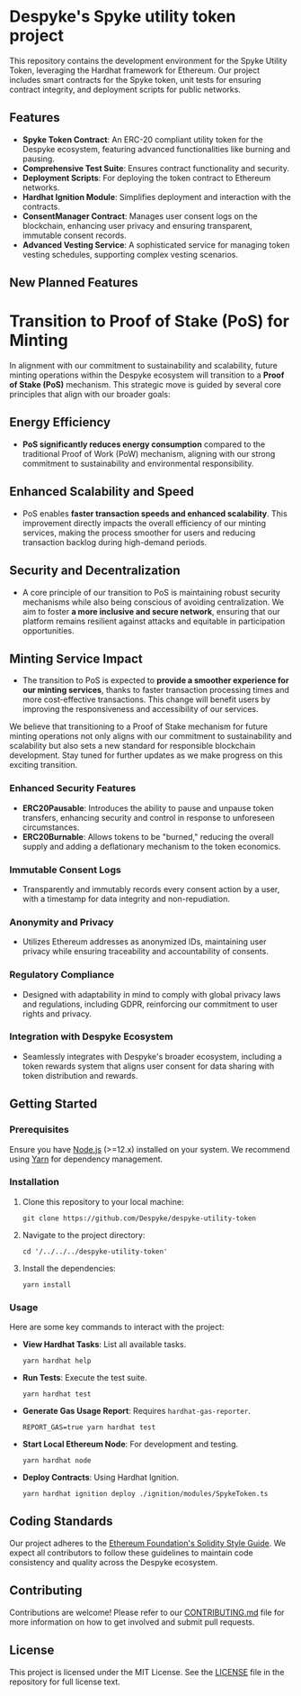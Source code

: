 # Despyke's Spyke utility token project

 This repository contains the development environment for the Spyke Utility Token, leveraging the Hardhat framework for Ethereum. Our project includes smart contracts for the Spyke token, unit tests for ensuring contract integrity, and deployment scripts for public networks.

## Features

- **Spyke Token Contract**: An ERC-20 compliant utility token for the Despyke ecosystem, featuring advanced functionalities like burning and pausing.
- **Comprehensive Test Suite**: Ensures contract functionality and security.
- **Deployment Scripts**: For deploying the token contract to Ethereum networks.
- **Hardhat Ignition Module**: Simplifies deployment and interaction with the contracts.
- **ConsentManager Contract**: Manages user consent logs on the blockchain, enhancing user privacy and ensuring transparent, immutable consent records.
- **Advanced Vesting Service**: A sophisticated service for managing token vesting schedules, supporting complex vesting scenarios.

## New Planned Features

# Transition to Proof of Stake (PoS) for Minting

In alignment with our commitment to sustainability and scalability, future minting operations within the Despyke ecosystem will transition to a **Proof of Stake (PoS)** mechanism. This strategic move is guided by several core principles that align with our broader goals:

## Energy Efficiency

- **PoS significantly reduces energy consumption** compared to the traditional Proof of Work (PoW) mechanism, aligning with our strong commitment to sustainability and environmental responsibility.

## Enhanced Scalability and Speed

- PoS enables **faster transaction speeds and enhanced scalability**. This improvement directly impacts the overall efficiency of our minting services, making the process smoother for users and reducing transaction backlog during high-demand periods.

## Security and Decentralization

- A core principle of our transition to PoS is maintaining robust security mechanisms while also being conscious of avoiding centralization. We aim to foster **a more inclusive and secure network**, ensuring that our platform remains resilient against attacks and equitable in participation opportunities.

## Minting Service Impact

- The transition to PoS is expected to **provide a smoother experience for our minting services**, thanks to faster transaction processing times and more cost-effective transactions. This change will benefit users by improving the responsiveness and accessibility of our services.

We believe that transitioning to a Proof of Stake mechanism for future minting operations not only aligns with our commitment to sustainability and scalability but also sets a new standard for responsible blockchain development. Stay tuned for further updates as we make progress on this exciting transition.

### Enhanced Security Features

- **ERC20Pausable**: Introduces the ability to pause and unpause token transfers, enhancing security and control in response to unforeseen circumstances.
- **ERC20Burnable**: Allows tokens to be "burned," reducing the overall supply and adding a deflationary mechanism to the token economics.

### Immutable Consent Logs

- Transparently and immutably records every consent action by a user, with a timestamp for data integrity and non-repudiation.

### Anonymity and Privacy

- Utilizes Ethereum addresses as anonymized IDs, maintaining user privacy while ensuring traceability and accountability of consents.

### Regulatory Compliance

- Designed with adaptability in mind to comply with global privacy laws and regulations, including GDPR, reinforcing our commitment to user rights and privacy.

### Integration with Despyke Ecosystem

- Seamlessly integrates with Despyke's broader ecosystem, including a token rewards system that aligns user consent for data sharing with token distribution and rewards.

## Getting Started

### Prerequisites

Ensure you have [Node.js](https://nodejs.org/) (>=12.x) installed on your system. We recommend using [Yarn](https://yarnpkg.com/) for dependency management.

### Installation

1. Clone this repository to your local machine:

    ```shell
    git clone https://github.com/Despyke/despyke-utility-token
    ```

2. Navigate to the project directory:

    ```shell
    cd '/../../../despyke-utility-token'
    ```

3. Install the dependencies:

    ```shell
    yarn install
    ```

### Usage

Here are some key commands to interact with the project:

- **View Hardhat Tasks**: List all available tasks.

    ```shell
    yarn hardhat help
    ```

- **Run Tests**: Execute the test suite.

    ```shell
    yarn hardhat test
    ```

- **Generate Gas Usage Report**: Requires `hardhat-gas-reporter`.

    ```shell
    REPORT_GAS=true yarn hardhat test
    ```

- **Start Local Ethereum Node**: For development and testing.

    ```shell
    yarn hardhat node
    ```

- **Deploy Contracts**: Using Hardhat Ignition.

    ```shell
    yarn hardhat ignition deploy ./ignition/modules/SpykeToken.ts
    ```

## Coding Standards

Our project adheres to the [Ethereum Foundation's Solidity Style Guide](https://docs.soliditylang.org/en/v0.8.11/style-guide.html). We expect all contributors to follow these guidelines to maintain code consistency and quality across the Despyke ecosystem.

## Contributing

Contributions are welcome! Please refer to our [CONTRIBUTING.md](CONTRIBUTING.md) file for more information on how to get involved and submit pull requests.

## License

This project is licensed under the MIT License. See the [LICENSE](LICENSE) file in the repository for full license text.
